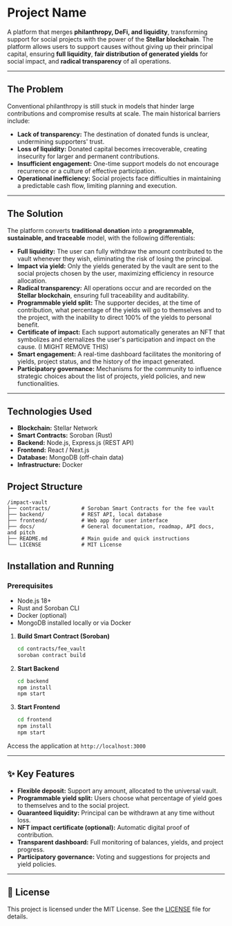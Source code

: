 # Project Name

A platform that merges **philanthropy, DeFi, and liquidity**, transforming support for social projects with the power of the **Stellar blockchain**.
The platform allows users to support causes without giving up their principal capital, ensuring **full liquidity**, **fair distribution of generated yields** for social impact, and **radical transparency** of all operations.

---

## The Problem

Conventional philanthropy is still stuck in models that hinder large contributions and compromise results at scale. The main historical barriers include:

-   **Lack of transparency:** The destination of donated funds is unclear, undermining supporters' trust.
-   **Loss of liquidity:** Donated capital becomes irrecoverable, creating insecurity for larger and permanent contributions.
-   **Insufficient engagement:** One-time support models do not encourage recurrence or a culture of effective participation.
-   **Operational inefficiency:** Social projects face difficulties in maintaining a predictable cash flow, limiting planning and execution.

---

## The Solution

The platform converts **traditional donation** into a **programmable, sustainable, and traceable** model, with the following differentials:

-   **Full liquidity:** The user can fully withdraw the amount contributed to the vault whenever they wish, eliminating the risk of losing the principal.
-   **Impact via yield:** Only the yields generated by the vault are sent to the social projects chosen by the user, maximizing efficiency in resource allocation.
-   **Radical transparency:** All operations occur and are recorded on the **Stellar blockchain**, ensuring full traceability and auditability.
-   **Programmable yield split:** The supporter decides, at the time of contribution, what percentage of the yields will go to themselves and to the project, with the inability to direct 100% of the yields to personal benefit.
-   **Certificate of impact:** Each support automatically generates an NFT that symbolizes and eternalizes the user's participation and impact on the cause. (I MIGHT REMOVE THIS)
-   **Smart engagement:** A real-time dashboard facilitates the monitoring of yields, project status, and the history of the impact generated.
-   **Participatory governance:** Mechanisms for the community to influence strategic choices about the list of projects, yield policies, and new functionalities.

---

## Technologies Used

-   **Blockchain:** Stellar Network
-   **Smart Contracts:** Soroban (Rust)
-   **Backend:** Node.js, Express.js (REST API)
-   **Frontend:** React / Next.js
-   **Database:** MongoDB (off-chain data)
-   **Infrastructure:** Docker

## Project Structure

```text
/impact-vault
├── contracts/          # Soroban Smart Contracts for the fee vault
├── backend/            # REST API, local database
├── frontend/           # Web app for user interface
├── docs/               # General documentation, roadmap, API docs, and pitch
├── README.md           # Main guide and quick instructions
└── LICENSE             # MIT License
```

## Installation and Running

### Prerequisites

-   Node.js 18+
-   Rust and Soroban CLI
-   Docker (optional)
-   MongoDB installed locally or via Docker

1.  **Build Smart Contract (Soroban)**

    ```bash
    cd contracts/fee_vault
    soroban contract build
    ```

2.  **Start Backend**

    ```bash
    cd backend
    npm install
    npm start
    ```

3.  **Start Frontend**

    ```bash
    cd frontend
    npm install
    npm start
    ```

Access the application at `http://localhost:3000`

---

## ✨ Key Features

-   **Flexible deposit:** Support any amount, allocated to the universal vault.
-   **Programmable yield split:** Users choose what percentage of yield goes to themselves and to the social project.
-   **Guaranteed liquidity:** Principal can be withdrawn at any time without loss.
-   **NFT impact certificate (optional):** Automatic digital proof of contribution.
-   **Transparent dashboard:** Full monitoring of balances, yields, and project progress.
-   **Participatory governance:** Voting and suggestions for projects and yield policies.

---

## 📜 License

This project is licensed under the MIT License.
See the [LICENSE](./LICENSE) file for details.
